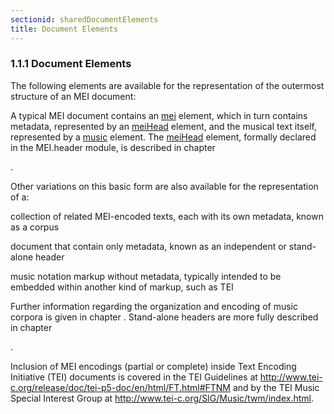 ```yaml
---
sectionid: sharedDocumentElements
title: Document Elements
---
```



<h3 id="sharedDocumentElements">
   <span class="headingNumber">1.1.1</span>
   <span class="head">Document Elements</span>
</h3>
The following elements are available for the representation of the outermost structure
of
an MEI document:



<span class="specList">
   
   <span class="specDesc"></span>
   
   <span class="specDesc"></span>
   
   <span class="specDesc"></span>
   
   <span class="specDesc"></span>
   
   <span class="specDesc"></span>
   
</span>


A typical MEI document contains an 
<a class="link_odd_elementSpec" href="/v3/elements/mei">mei</a> element, which in turn
contains metadata, represented by an 
<a class="link_odd_elementSpec" href="/v3/elements/meiHead">meiHead</a> element, and the musical
text itself, represented by a 
<a class="link_odd_elementSpec" href="/v3/elements/music">music</a> element. The 
<a class="link_odd_elementSpec" href="/v3/elements/meiHead">meiHead</a> element, formally declared in the MEI.header module, is described in chapter

<span class="ptr"></span>.

Other variations on this basic form are also available for the representation of a:


<span class="list">
   
   <span class="item">collection of related MEI-encoded texts, each with its own metadata, known as a
      corpus
   </span>
   
   <span class="item">document that contain only metadata, known as an independent or stand-alone
      header
   </span>
   
   <span class="item">music notation markup without metadata, typically intended to be embedded within
      another kind of markup, such as TEI
   </span>
   
</span>
Further information regarding the organization and encoding of music corpora is given
in
chapter 
<span class="ptr"></span>. Stand-alone headers are more fully described in chapter

<span class="ptr"></span>.

Inclusion of MEI encodings (partial or complete) inside Text Encoding Initiative (TEI)
documents is covered in the TEI Guidelines at 
<span class="ref">http://www.tei-c.org/release/doc/tei-p5-doc/en/html/FT.html#FTNM</span> and by the TEI
Music Special Interest Group at 
<span class="ref">http://www.tei-c.org/SIG/Music/twm/index.html</span>.

